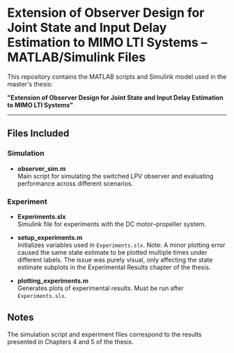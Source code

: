 # Extension of Observer Design for Joint State and Input Delay Estimation to MIMO LTI Systems – MATLAB/Simulink Files

This repository contains the MATLAB scripts and Simulink model used in the master's thesis:

**"Extension of Observer Design for Joint State and Input Delay Estimation to MIMO LTI Systems"**

---

## Files Included

### Simulation

- **observer_sim.m**  
  Main script for simulating the switched LPV observer and evaluating performance across different scenarios.

### Experiment

- **Experiments.slx**  
  Simulink file for experiments with the DC motor–propeller system.

- **setup_experiments.m**  
  Initializes variables used in `Experiments.slx`.
  Note: A minor plotting error caused the same state estimate to be plotted multiple times under different labels. The issue was purely visual,      only affecting the state estimate subplots in the Experimental Results chapter of the thesis.
  
- **plotting_experiments.m**  
  Generates plots of experimental results. Must be run after `Experiments.slx`.

## Notes

The simulation script and experiment files correspond to the results presented in Chapters 4 and 5 of the thesis.  


